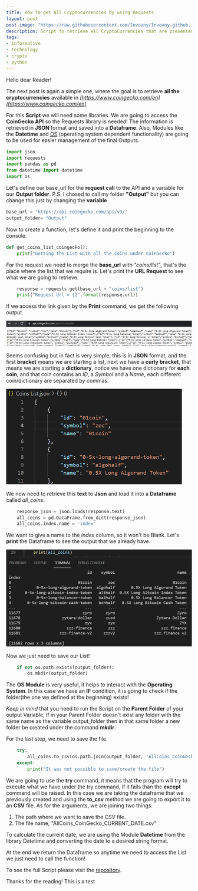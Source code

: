 ```yaml
---
title: How to get All Cryptocurrencies by using Requests
layout: post
post-image: "https://raw.githubusercontent.com/Invoany/Invoany.github.io/master/assets/images/posts/cryptocurrencies.png"
description: Script to retrieve all CryptoCurrencies that are presented on CoinGecko
tags:
- informative
- technology
- crypto
- python
---
```


Hello dear Reader!

The next post is again a simple one, where the goal is to retrieve **all the cryptocurrencies** available in *[https://www.coingecko.com/en](https://www.coingecko.com/en)*

For this **Script** we will need some libraries.
We are going to access the **CoinGecko API** so the Requests library is needed!
The information is retrieved  in **JSON** format and saved into a **Dataframe**.
Also, Modules like the **Datetime** and [OS](https://docs.python.org/3/library/os.html) (operating system dependent functionality) are going to be used for easier management of the final Outputs.

```python
import json
import requests
import pandas as pd
from datetime import datetime
import os
```

Let's define our base_url for the **request call** to the API and a variable for our **Output folder**.
P.S. I chosed to call my folder **"Output"** but you can change this just by changing the **variable**
```python
base_url = "https://api.coingecko.com/api/v3/"
output_folder= "Output"
```

Now to create a function, let's define it and print the beginning to the console.
```python
def get_coins_list_coingecko():
    print("Getting the List with all the Coins under CoinGecko")
```

For the request we need to merge the **base_url** with *"coins/list"*, that's the place where the list that we require is.
Let's print the **URL Request** to see what we are going to retrieve.
```python
    response = requests.get(base_url + "coins/list")
    print("Request Url = {}".format(response.url))
```

If we access the link given by the **Print** command, we get the following output.

[![CoinGecko API Call Coins List](/assets/images/Coins-List-Api-CoinGecko-Call.png)](https://api.coingecko.com/api/v3/coins/list)

Seems confusing but in fact is very simple, this is in **JSON** format, and the first **bracket** means we are starting a list, next we have a **curly bracket**, that means we are starting a **dictionary**, notice we have one dictionary for **each coin**, and that coin contains an *ID*, a *Symbol* and a *Name*, each different coin/dictionary are separated by commas.

![CoinGecko API Call Coins List](/assets/images/Coins-List-Json-Example.png)

We now need to retrieve this **text** to **Json** and load it into a **Dataframe** called *all_coins*.
```python
    response_json = json.loads(response.text)
    all_coins = pd.DataFrame.from_dict(response_json)
    all_coins.index.name = 'index'
```

We want to give a name to the *index* column, so it won't be Blank.
Let's **print** the Dataframe to see the output that we already have.

![Dataframe Example for Coins List](/assets/images/Coins-List-Dataframe-Example.png)

Now we just need to save our List!
```python
    if not os.path.exists(output_folder):
        os.mkdir(output_folder)
```

The **OS Module** is very useful, it helps to interact with the **Operating System**.
In this case we have an **IF** condition, it is going to check if the folder(the one we defined at the beginning) exists!

*Keep in mind* that you need to run the Script on the **Parent Folder** of your output Variable, if in your Parent Folder doesn't exist any folder with the same name as the variable output_folder then in that same folder a new folder be created under the command **mkdir**.

For the last step, we need to save the file.
```python
    try:
        all_coins.to_csv(os.path.join(output_folder, 'AllCoins_CoinGecko_{}.csv'.format(str(datetime.today().strftime('%Y%m%d'))) ))
    except:
        print("It was not possible to save/create the file")
```

We are going to use the **try** command, it means that the program will try to execute what we have under the try command, if it fails than the **except** command will be raised.
In this case we are taking the dataframe that we previously created and using the **to_csv** method we are going to export it to an **CSV** file.
As for the arguments, we are joining two things:
1. The path where we want to save the CSV file.
2. The file name, "AllCoins_CoinGecko_CURRENT_DATE.csv"

To calculate the current date, we are using the Module **Datetime** from the library Datetime and converting the date to a desired string format.

At the end we return the Dataframe so anytime we need to access the List we just need to call the function!

To see the full Script please visit the [repository](https://github.com/Invoany/get_all_coins_coingecko "Retrieve all Cryptocurrencies by API(CoinGecko) Call, ID's, Symbols and Names").

Thanks for the reading!
This is a test